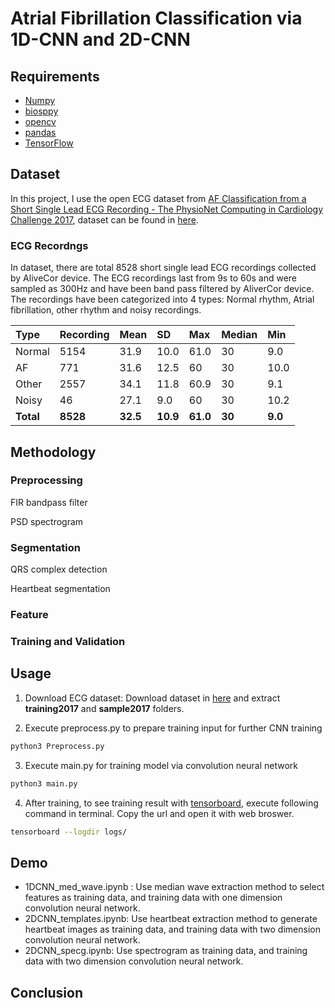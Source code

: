 # Atrial Fibrillation Classification via 1D-CNN and 2D-CNN


## Requirements

- [Numpy](https://numpy.org/)
- [biosppy](https://biosppy.readthedocs.io/en/stable/)
- [opencv](https://opencv.org/)
- [pandas](http://https://pandas.pydata.org/)
- [TensorFlow](https://www.tensorflow.org/)

## Dataset
In this project, I use the open ECG dataset from [AF Classification from a Short Single Lead ECG Recording - The PhysioNet Computing in Cardiology Challenge 2017](https://physionet.org/content/challenge-2017/1.0.0/), dataset can be found in [here](https://physionet.org/static/published-projects/challenge-2017/af-classification-from-a-short-single-lead-ecg-recording-the-physionet-computing-in-cardiology-challenge-2017-1.0.0.zip).
### ECG Recordngs
In dataset, there are total 8528 short single lead ECG recordings collected by AliveCor device. The ECG recordings last from 9s to 60s and were sampled as 300Hz and have been band pass filtered by AliverCor device. The recordings have been categorized into 4 types: Normal rhythm, Atrial fibrillation, other rhythm and noisy recordings.

|Type|Recording|Mean|SD|Max|Median|                       Min|
|:---|:--------|:---|:-|:--|:-----|:-------------------------|
|Normal|5154|31.9|10.0|61.0|30|                           9.0|
|AF|771|31.6|12.5|60|30|                                 10.0|
|Other|2557|34.1|11.8|60.9|30|                            9.1|
|Noisy|46|27.1|9.0|60|30|                                10.2|
|**Total**|**8528**|**32.5**|**10.9**|**61.0**|**30**|**9.0**|




## Methodology
### Preprocessing
FIR bandpass filter

PSD spectrogram
### Segmentation
QRS complex detection

Heartbeat segmentation

### Feature
### Training and Validation

## Usage
1. Download ECG dataset:
Download dataset in [here](https://physionet.org/static/published-projects/challenge-2017/af-classification-from-a-short-single-lead-ecg-recording-the-physionet-computing-in-cardiology-challenge-2017-1.0.0.zip) and extract **training2017** and **sample2017** folders.

2. Execute preprocess.py to prepare training input for further CNN training
```bash
python3 Preprocess.py
``` 
3. Execute main.py for training model via convolution neural network
```bash
python3 main.py
```
4. After training, to see training result with [tensorboard](https://www.tensorflow.org/tensorboard/get_started), execute following command in terminal. Copy the url and open it with web broswer.
```bash
tensorboard --logdir logs/
```
## Demo
- 1DCNN_med_wave.ipynb : Use median wave extraction method to select features as training data, and training data with one dimension convolution neural network. 
- 2DCNN_templates.ipynb: Use heartbeat extraction method to generate heartbeat images as training data, and training data with two dimension convolution neural network.
- 2DCNN_specg.ipynb: Use spectrogram as training data, and training data with two dimension convolution neural network.  

## Conclusion
